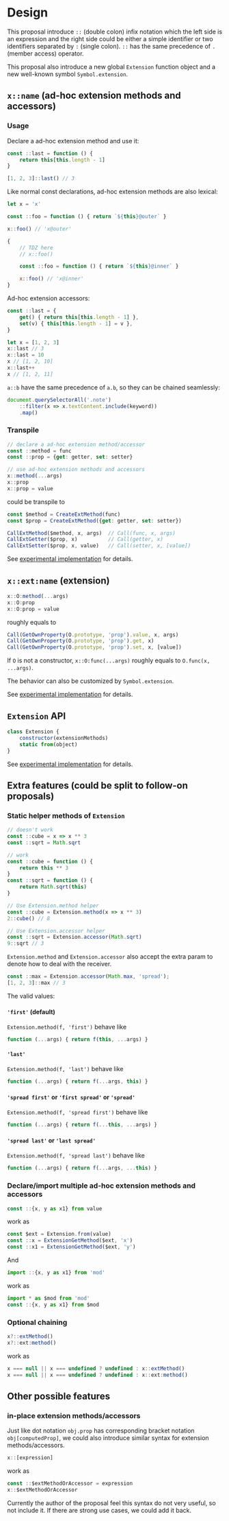# Design

This proposal introduce `::` (double colon) infix notation which the left side is an expression and the right side could be either a simple identifier or two identifiers separated by `:` (single colon). `::` has the same precedence of `.` (member access) operator.

This proposal also introduce a new global `Extension` function object and a new well-known symbol `Symbol.extension`.

## `x::name` (ad-hoc extension methods and accessors)

### Usage

Declare a ad-hoc extension method and use it:
```js
const ::last = function () {
	return this[this.length - 1]
}

[1, 2, 3]::last() // 3
```

Like normal const declarations, ad-hoc extension methods are also
lexical:

```js
let x = 'x'

const ::foo = function () { return `${this}@outer` }

x::foo() // 'x@outer'

{
	// TDZ here
	// x::foo()

	const ::foo = function () { return `${this}@inner` }

	x::foo() // 'x@inner'
}
```

Ad-hoc extension accessors:

```js
const ::last = {
	get() { return this[this.length - 1] },
	set(v) { this[this.length - 1] = v },
}

let x = [1, 2, 3]
x::last // 3
x::last = 10
x // [1, 2, 10]
x::last++
x // [1, 2, 11]
```

`a::b` have the same precedence of `a.b`, so they can be chained seamlessly:

```js
document.querySelectorAll('.note')
	::filter(x => x.textContent.include(keyword))
	.map()
```



### Transpile

```js
// declare a ad-hoc extension method/accessor
const ::method = func
const ::prop = {get: getter, set: setter}

// use ad-hoc extension methods and accessors
x::method(...args)
x::prop
x::prop = value
```
could be transpile to
```js
const $method = CreateExtMethod(func)
const $prop = CreateExtMethod({get: getter, set: setter})

CallExtMethod($method, x, args)  // Call(func, x, args)
CallExtGetter($prop, x)          // Call(getter, x)
CallExtSetter($prop, x, value)   // Call(setter, x, [value])
```

See [experimental implementation](../experimental/binary.js) for details.

## `x::ext:name` (extension)

```js
x::O:method(...args)
x::O:prop
x::O:prop = value
```
roughly equals to
```js
Call(GetOwnProperty(O.prototype, 'prop').value, x, args)
Call(GetOwnProperty(O.prototype, 'prop').get, x)
Call(GetOwnProperty(O.prototype, 'prop').set, x, [value])
```

If `O` is not a constructor, `x::O:func(...args)` roughly equals to `O.func(x, ...args)`.

The behavior can also be customized by `Symbol.extension`.

See [experimental implementation](../experimental/ternary.js) for details.

## `Extension` API

```js
class Extension {
	constructor(extensionMethods)
	static from(object)
}
```

See [experimental implementation](../experimental/Extension.js) for details.

## Extra features (could be split to follow-on proposals)

### Static helper methods of `Extension`

```js
// doesn't work
const ::cube = x => x ** 3
const ::sqrt = Math.sqrt
```
```js
// work
const ::cube = function () {
	return this ** 3
}
const ::sqrt = function () {
	return Math.sqrt(this)
}
```

```js
// Use Extension.method helper
const ::cube = Extension.method(x => x ** 3)
2::cube() // 8

// Use Extension.accessor helper
const ::sqrt = Extension.accessor(Math.sqrt)
9::sqrt // 3
```

`Extension.method` and `Extension.accessor` also accept the extra param to denote how to deal with the receiver.
```js
const ::max = Extension.accessor(Math.max, 'spread');
[1, 2, 3]::max // 3
```

The valid values:
#### `'first'` (default)
`Extension.method(f, 'first')` behave like
```js
function (...args) { return f(this, ...args) }
```
####  `'last'`
`Extension.method(f, 'last')` behave like
```js
function (...args) { return f(...args, this) }
```
####  `'spread first'` or `'first spread'` or `'spread'`
`Extension.method(f, 'spread first')` behave like 
```js
function (...args) { return f(...this, ...args) }
```
####  `'spread last'` or `'last spread'`
`Extension.method(f, 'spread last')` behave like 
```js
function (...args) { return f(...args, ...this) }
```

### Declare/import multiple ad-hoc extension methods and accessors

```js
const ::{x, y as x1} from value
```
work as
```js
const $ext = Extension.from(value)
const ::x = ExtensionGetMethod($ext, 'x')
const ::x1 = ExtensionGetMethod($ext, 'y')
```
And
```js
import ::{x, y as x1} from 'mod'
```
work as
```js
import * as $mod from 'mod'
const ::{x, y as x1} from $mod
```

### Optional chaining

```js
x?::extMethod()
x?::ext:method()
```

work as

```js
x === null || x === undefined ? undefined : x::extMethod()
x === null || x === undefined ? undefined : x::ext:method()
```

## Other possible features

### in-place extension methods/accessors

Just like dot notation `obj.prop` has corresponding bracket notation `obj[computedProp]`, we could also introduce similar syntax for extension methods/accessors.

```js
x::[expression]
```
work as
```js
const ::$extMethodOrAccessor = expression
x::$extMethodOrAccessor
```

Currently the author of the proposal feel this syntax do not very useful, so not include it. If there are strong use cases, we could add it back.
